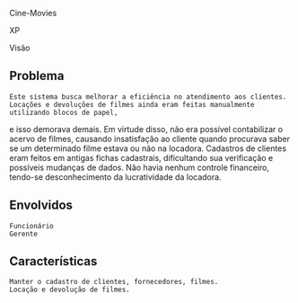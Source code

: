 Cine-Movies

XP

Visão

Problema
--------
	Este sistema busca melhorar a eficiência no atendimento aos clientes.
	Locações e devoluções de filmes ainda eram feitas manualmente utilizando blocos de papel,
e isso demorava demais. Em virtude disso, não era possível contabilizar o acervo de filmes, 
causando insatisfação ao cliente quando procurava saber se um determinado filme estava ou não 
na locadora. Cadastros de clientes eram feitos em antigas fichas cadastrais, dificultando 
sua verificação e possíveis mudanças de dados. Não havia nenhum controle financeiro, tendo-se 
desconhecimento da lucratividade da locadora.

Envolvidos
----------
	Funcionário
	Gerente

Características
---------------
	Manter o cadastro de clientes, fornecedores, filmes.
	Locação e devolução de filmes.